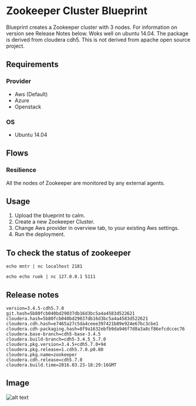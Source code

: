Zookeeper Cluster Blueprint
============================

Blueprint creates a Zookeeper cluster with 3 nodes. For information on version see Release Notes below. Woks well on ubuntu 14.04.
The package is derived from cloudera cdh5. This is not derived from apache open source project.

Requirements
------------
### Provider
- Aws (Default)
- Azure
- Openstack


### OS
- Ubuntu 14.04


Flows
-------
### Resilience 
All the nodes of Zookeeper are monitored by any external agents.
	
Usage
-----
1. Upload the blueprint to calm.
2. Create a new Zookeeper Cluster.
3. Change Aws provider in overview tab, to your existing Aws settings.
4. Run the deployment.

To check the status of zookeeper 
---------------------------------

`` echo mntr | nc localhost 2181 ``

`` echo echo ruok | nc 127.0.0.1 5111 ``

Release notes 
--------------

```
version=3.4.5-cdh5.7.0
git.hash=5b80fcb040bd29037db16d3bc5a4a4583d522621
cloudera.hash=5b80fcb040bd29037db16d3bc5a4a4583d522621
cloudera.cdh.hash=e7465a27c5da4ceee397421b89e924e67bc3cbe1
cloudera.cdh-packaging.hash=8f9a1632ebfb9da946f7d8a3a8cf86efcdccec76
cloudera.base-branch=cdh5-base-3.4.5
cloudera.build-branch=cdh5-3.4.5_5.7.0
cloudera.pkg.version=3.4.5+cdh5.7.0+94
cloudera.pkg.release=1.cdh5.7.0.p0.80
cloudera.pkg.name=zookeeper
cloudera.cdh.release=cdh5.7.0
cloudera.build.time=2016.03.23-18:29:16GMT
```

Image
------

![alt text](http://p5.zdassets.com/hc/settings_assets/663149/200053878/mN1xL8tNpRRq3ws1id2YiA-calm_logo_white.png "Calm.io")
